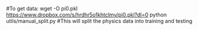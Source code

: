 
#To get data:
wget -O pi0.pkl https://www.dropbox.com/s/hrdhr5o1khtclmy/pi0.pkl?dl=0
python utils/manual_split.py #This will split the physics data into training and testing
